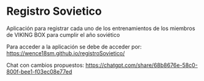 # Registro Sovietico
Aplicación para registrar cada uno de los entrenamientos de los miembros de VIKING BOX para cumplir el año soviético

Para acceder a la aplicación se debe de acceder por: https://wence18sm.github.io/registroSovietico/

Chat con cambios propuestos: https://chatgpt.com/share/68b8676e-58c0-800f-bee1-f03ec08e77ed

